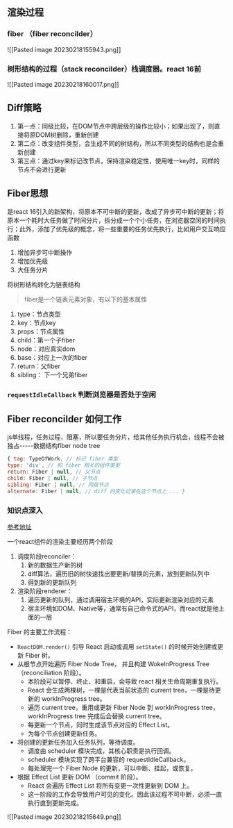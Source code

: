 
## 渲染过程

### fiber （fiber reconcilder）

![[Pasted image 20230218155943.png]]

### 树形结构的过程（stack reconcilder）栈调度器。react 16前
![[Pasted image 20230218160017.png]]

## Diff策略

1. 第一点：同级比较，在DOM节点中跨层级的操作比较小；如果出现了，则直接将原DOM树删除，重新创建
2. 第二点：改变组件类型，会生成不同的树结构，所以不同类型的结构也是会重新创建
3. 第三点：通过key来标记改节点，保持渲染稳定性，使用唯一key时，同样的节点不会进行更新

## Fiber思想

是react 16引入的新架构，将原本不可中断的更新，改成了异步可中断的更新；将原本一个耗时大任务做了时间分片，拆分成一个个小任务，在浏览器空闲的时间执行；此外，添加了优先级的概念，将一些重要的任务优先执行，比如用户交互响应函数
1. 增加异步可中断操作
2. 增加优先级
3. 大任务分片

将树形结构转化为链表结构

>fiber是一个链表元素对象，有以下的基本属性

1. type：节点类型
2. key：节点key
3. props：节点属性
4. child：第一个子fiber
5. node：对应真实dom
6. base：对应上一次的fiber
7. return：父fiber
8. sibling： 下一个兄弟fiber

### `requestIdleCallback` 判断浏览器是否处于空闲


## Fiber reconcilder 如何工作

js单线程，任务过程，阻塞，所以要任务分片，给其他任务执行机会，线程不会被独占-----数据结构fiber node tree

```jsx
{ tag: TypeOfWork, // 标识 fiber 类型 
type: 'div', // 和 fiber 相关的组件类型 
return: Fiber | null, // 父节点 
child: Fiber | null, // 子节点 
sibling: Fiber | null, // 同级节点 
alternate: Fiber | null, // diff 的变化记录在这个节点上 ... }
```



### 知识点深入

[参考地址](https://cloud.tencent.com/developer/article/1882296)

一个react组件的渲染主要经历两个阶段

1. 调度阶段reconciler： 
	1. 新的数据生产新的树
	2. diff算法，遍历旧的树快速找出要更新/替换的元素，放到更新队列中
	3. 得到新的更新队列
2. 渲染阶段renderer：
	1. 遍历更新的队列，通过调用宿主环境的API，实际更新渲染对应的元素
	2. 宿主环境如DOM、Native等，通常有自己命令式的API，而react就是他上面的一层

Fiber 的主要工作流程：

-   `ReactDOM.render()` 引导 React 启动或调用 `setState()` 的时候开始创建或更新 Fiber 树。
-   从根节点开始遍历 Fiber Node Tree， 并且构建 WokeInProgress Tree（reconciliation 阶段）。
    -   本阶段可以暂停、终止、和重启，会导致 react 相关生命周期重复执行。
    -   React 会生成两棵树，一棵是代表当前状态的 current tree，一棵是待更新的 workInProgress tree。
    -   遍历 current tree，重用或更新 Fiber Node 到 workInProgress tree，workInProgress tree 完成后会替换 current tree。
    -   每更新一个节点，同时生成该节点对应的 Effect List。
    -   为每个节点创建更新任务。
-   将创建的更新任务加入任务队列，等待调度。
    -   调度由 scheduler 模块完成，其核心职责是执行回调。
    -   scheduler 模块实现了跨平台兼容的 requestIdleCallback。
    -   每处理完一个 Fiber Node 的更新，可以中断、挂起，或恢复。
-   根据 Effect List 更新 DOM （commit 阶段）。
    -   React 会遍历 Effect List 将所有变更一次性更新到 DOM 上。
    -   这一阶段的工作会导致用户可见的变化。因此该过程不可中断，必须一直执行直到更新完成。


![[Pasted image 20230218215649.png]]